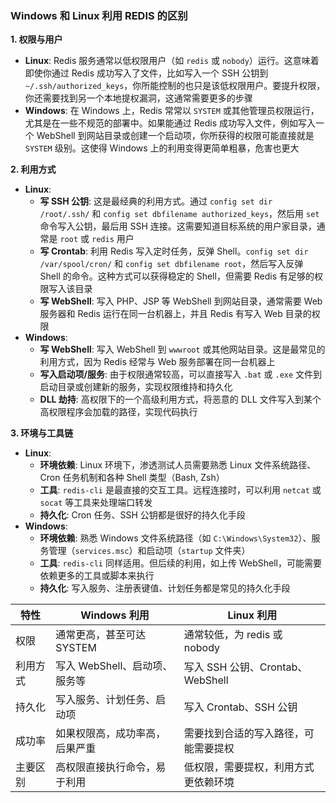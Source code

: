 ### Windows 和 Linux 利用 REDIS 的区别

**1. 权限与用户**

- **Linux**: Redis 服务通常以低权限用户（如 `redis` 或 `nobody`）运行。这意味着即使你通过 Redis 成功写入了文件，比如写入一个 SSH 公钥到 `~/.ssh/authorized_keys`，你所能控制的也只是该低权限用户。要提升权限，你还需要找到另一个本地提权漏洞，这通常需要更多的步骤
- **Windows**: 在 Windows 上，Redis 常常以 `SYSTEM` 或其他管理员权限运行，尤其是在一些不规范的部署中。如果能通过 Redis 成功写入文件，例如写入一个 WebShell 到网站目录或创建一个启动项，你所获得的权限可能直接就是 `SYSTEM` 级别。这使得 Windows 上的利用变得更简单粗暴，危害也更大

**2. 利用方式**

- **Linux**:
  - **写 SSH 公钥**: 这是最经典的利用方式。通过 `config set dir /root/.ssh/` 和 `config set dbfilename authorized_keys`，然后用 `set` 命令写入公钥，最后用 SSH 连接。这需要知道目标系统的用户家目录，通常是 `root` 或 `redis` 用户
  - **写 Crontab**: 利用 Redis 写入定时任务，反弹 Shell。`config set dir /var/spool/cron/` 和 `config set dbfilename root`，然后写入反弹 Shell 的命令。这种方式可以获得稳定的 Shell，但需要 Redis 有足够的权限写入该目录
  - **写 WebShell**: 写入 PHP、JSP 等 WebShell 到网站目录，通常需要 Web 服务器和 Redis 运行在同一台机器上，并且 Redis 有写入 Web 目录的权限
- **Windows**:
  - **写 WebShell**: 写入 WebShell 到 `wwwroot` 或其他网站目录。这是最常见的利用方式，因为 Redis 经常与 Web 服务部署在同一台机器上
  - **写入启动项/服务**: 由于权限通常较高，可以直接写入 `.bat` 或 `.exe` 文件到启动目录或创建新的服务，实现权限维持和持久化
  - **DLL 劫持**: 高权限下的一个高级利用方式，将恶意的 DLL 文件写入到某个高权限程序会加载的路径，实现代码执行

**3. 环境与工具链**

- **Linux**:
  - **环境依赖**: Linux 环境下，渗透测试人员需要熟悉 Linux 文件系统路径、Cron 任务机制和各种 Shell 类型（Bash, Zsh）
  - **工具**: `redis-cli` 是最直接的交互工具。远程连接时，可以利用 `netcat` 或 `socat` 等工具来处理端口转发
  - **持久化**: Cron 任务、SSH 公钥都是很好的持久化手段
- **Windows**:
  - **环境依赖**: 熟悉 Windows 文件系统路径（如 `C:\Windows\System32`）、服务管理（`services.msc`）和启动项（`startup` 文件夹）
  - **工具**: `redis-cli` 同样适用。但后续的利用，如上传 WebShell，可能需要依赖更多的工具或脚本来执行
  - **持久化**: 写入服务、注册表键值、计划任务都是常见的持久化手段

| 特性     | Windows 利用                   | Linux 利用                           |
| -------- | ------------------------------ | ------------------------------------ |
| 权限     | 通常更高，甚至可达 SYSTEM      | 通常较低，为 redis 或 nobody         |
| 利用方式 | 写入 WebShell、启动项、服务等  | 写入 SSH 公钥、Crontab、WebShell     |
| 持久化   | 写入服务、计划任务、启动项     | 写入 Crontab、SSH 公钥               |
| 成功率   | 如果权限高，成功率高，后果严重 | 需要找到合适的写入路径，可能需要提权 |
| 主要区别 | 高权限直接执行命令，易于利用   | 低权限，需要提权，利用方式更依赖环境 |